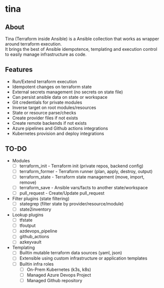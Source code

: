 # tina

## About

Tina (Terraform inside Ansible) is a Ansible collection that works as wrapper around terraform execution.  
It brings the best of Ansible idempotence, templating and execution control to easily manage infrastructure as code.  



## Features

- Run/Extend terraform execution
- Idempotent changes on terraform state
- External secrets management (no secrets on state file)
- Can persist ansible data on state or workspace
- Git credentials for private modules
- Inverse target on root modules/resources
- State or resource parse/checks
- Create provider files if not exists
- Create remote backends if not exists
- Azure pipelines and Github actions integrations
- Kubernetes provision and deploy integrations


## TO-DO

- Modules
  - [ ] terraform_init   - Terraform init (private repos, backend config)
  - [ ] terraform_former - Terraform runner (plan, apply, destroy, output)
  - [ ] terraform_state  - Terraform state management  (move, import, remove)
  - [ ] terraform_save   - Ansible vars/facts to another state/workspace
  - [ ] pull_request     - Create/Update pull_request

- Filter plugins (state filtering)
  - [ ] stategrep (filter state by provider/resource/module)
  - [ ] state2inventory

- Lookup plugins 
  - [ ] tfstate
  - [ ] tfoutput
  - [ ] azdevops_pipeline
  - [ ] github_actions
  - [ ] azkeyvault

- Templating
  - [ ] Builtin mutable terraform data sources (yaml, json)
  - [ ] Extensible using custom infrastructure or application templates
  - [ ] Builtin infra roles
    - [ ] On-Prem Kubernetes (k3s, k8s)
    - [ ] Managed Azure Devops Project
    - [ ] Managed Github repository

